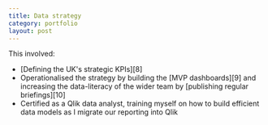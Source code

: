 ```yaml
---
title: Data strategy
category: portfolio
layout: post
---
```



This involved: 
* [Defining the UK's strategic KPIs][8]
* Operationalised the strategy by building the [MVP dashboards][9] and increasing the data-literacy of the wider team by [publishing regular briefings][10]
* Certified as a Qlik data analyst, training myself on how to build efficient data models as I migrate our reporting into Qlik